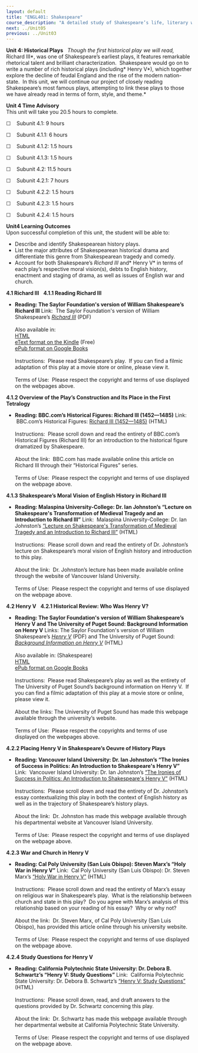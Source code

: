```yaml
---
layout: default
title: "ENGL401: Shakespeare"
course_description: "A detailed study of Shakespeare’s life, literary works, historical and philosophical contexts, and a close examination of his poetry and six of his major plays: A Midsummer Night’s Dream, Twelfth Night, Macbeth, Hamlet, Richard III and Henry V."
next: ../Unit05
previous: ../Unit03
---
```

**Unit 4: Historical Plays** <span id="4"></span> 
*Though the first historical play we will read,* Richard III*, was one
of Shakespeare’s earliest plays, it features remarkable rhetorical
talent and brilliant characterization.  Shakespeare would go on to write
a number of rich historical plays (including* Henry V*), which together
explore the decline of feudal England and the rise of the modern
nation-state.  In this unit, we will continue our project of closely
reading Shakespeare’s most famous plays, attempting to link these plays
to those we have already read in terms of form, style, and theme.*

**Unit 4 Time Advisory**  
This unit will take you 20.5 hours to complete.  
  
 ☐    Subunit 4.1: 9 hours  
  
 ☐    Subunit 4.1.1: 6 hours  
  
 ☐    Subunit 4.1.2: 1.5 hours  
  
 ☐    Subunit 4.1.3: 1.5 hours

☐    Subunit 4.2: 11.5 hours  
  
 ☐    Subunit 4.2.1: 7 hours  
  
 ☐    Subunit 4.2.2: 1.5 hours  
  
 ☐    Subunit 4.2.3: 1.5 hours  
  
 ☐    Subunit 4.2.4: 1.5 hours

**Unit4 Learning Outcomes**  
Upon successful completion of this unit, the student will be able to:

-   Describe and identify Shakespearean history plays.
-   List the major attributes of Shakespearean historical drama and
    differentiate this genre from Shakespearean tragedy and comedy.
-   Account for both Shakespeare’s *Richard III* and* Henry V* in terms
    of each play’s respective moral vision(s), debts to English history,
    enactment and staging of drama, as well as issues of English war and
    church.

**4.1 Richard III** <span id="4.1"></span> 
**4.1.1 Reading Richard III** <span id="4.1.1"></span> 
-   **Reading: The Saylor Foundation's version of William Shakespeare’s
    Richard III**
    Link:  The Saylor Foundation's version of William Shakespeare’s
    [*Richard
    III*](https://resources.saylor.org/wwwresources/archived/site/wp-content/uploads/2011/11/SAYLOR.ORG-ENGL401-RICHARD-III.pdf)
    (PDF)  
        
     Also available in:  
     [HTML](http://www.gutenberg.org/cache/epub/2257/pg2257.html)  
     [eText format on the
    Kindle](http://www.amazon.com/King-Richard-III-ebook/dp/B000JMLO4K/ref=sr_1_1?ie=UTF8&m=AG56TWVU5XWC2&s=digital-text&qid=1284389039&sr=1-1)
    (Free)  
     [ePub format on Google
    Books](http://books.google.com/books?id=B4cVAAAAYAAJ&printsec=frontcover&dq=Richard+III&hl=en&ei=rDiOTOHtHsOC8gaa852hDA&sa=X&oi=book_result&ct=result&resnum=2&ved=0CDMQ6AEwAQ#v=onepage&q&f=false)  
        
     Instructions:  Please read Shakespeare’s play.  If you can find a
    filmic adaptation of this play at a movie store or online, please
    view it.  
         
     Terms of Use:  Please respect the copyright and terms of use
    displayed on the webpages above.

**4.1.2 Overview of the Play’s Construction and Its Place in the First
Tetralogy** <span id="4.1.2"></span> 
-   **Reading: BBC.com’s Historical Figures: Richard III (1452—1485)**
    Link:  BBC.com’s Historical Figures: [Richard III
    (1452—1485)](http://www.bbc.co.uk/history/historic_figures/richard_iii_king.shtml) (HTML)  
        
     Instructions:  Please scroll down and read the entirety of
    BBC.com’s Historical Figures (Richard III) for an introduction to
    the historical figure dramatized by Shakespeare.    
          
     About the link:  BBC.com has made available online this article on
    Richard III through their “Historical Figures” series.    
        
     Terms of Use:  Please respect the copyright and terms of use
    displayed on the webpage above.

**4.1.3 Shakespeare’s Moral Vision of English History in Richard III**
<span id="4.1.3"></span> 
-   **Reading: Malaspina University-College: Dr. Ian Johnston’s “Lecture
    on Shakespeare's Transformation of Medieval Tragedy and an
    Introduction to Richard III”**
    Link:  Malaspina University-College: Dr. Ian Johnston’s [“Lecture on
    Shakespeare's Transformation of Medieval Tragedy and an Introduction
    to Richard
    III”](http://records.viu.ca/%7Ejohnstoi/eng366/lectures/lecture1b.htm)
    (HTML)  
        
     Instructions:  Please scroll down and read the entirety of Dr.
    Johnston’s lecture on Shakespeare’s moral vision of English history
    and introduction to this play.    
          
     About the link:  Dr. Johnston’s lecture has been made available
    online through the website of Vancouver Island University.     
        
     Terms of Use:  Please respect the copyright and terms of use
    displayed on the webpage above.

**4.2 Henry V** <span id="4.2"></span> 
**4.2.1 Historical Review: Who Was Henry V?** <span id="4.2.1"></span> 
-   **Reading: The Saylor Foundation's version of William Shakespeare’s
    Henry V and The University of Puget Sound: Background Information on
    Henry V**
    Links: The Saylor Foundation's version of William Shakespeare’s
    [*Henry
    V*](https://resources.saylor.org/wwwresources/archived/site/wp-content/uploads/2011/11/SAYLOR.ORG-ENGL401-HENRY-V.pdf)
    (PDF) and The University of Puget Sound: [*Background Information on
    Henry
    V*](http://library.ups.edu/instruct/ricig/henryv/index.htm) (HTML)  
        
     Also available in: (Shakespeare)  
     [HTML](http://www.gutenberg.org/cache/epub/1521/pg1521.html)  
     [ePub format on Google
    Books](http://books.google.com/books?id=QM89AAAAYAAJ&printsec=frontcover&dq=Henry+V&hl=en&ei=rTmOTPrWEYP58Abp14j2Cw&sa=X&oi=book_result&ct=result&resnum=2&ved=0CDIQ6AEwAQ#v=onepage&q&f=false)  
        
     Instructions:  Please read Shakespeare’s play as well as the
    entirety of The University of Puget Sound’s background information
    on Henry V.  If you can find a filmic adaptation of this play at a
    movie store or online, please view it.   
        
     About the links: The University of Puget Sound has made this
    webpage available through the university’s website.    
        
     Terms of Use:  Please respect the copyrights and terms of use
    displayed on the webpages above.

**4.2.2 Placing Henry V in Shakespeare’s Oeuvre of History Plays** <span
id="4.2.2"></span> 
-   **Reading: Vancouver Island University: Dr. Ian Johnston’s “The
    Ironies of Success in Politics: An Introduction to Shakespeare's
    Henry V”**
    Link:  Vancouver Island University: Dr. Ian Johnston’s [“The Ironies
    of Success in Politics: An Introduction to Shakespeare's Henry
    V”](http://records.viu.ca/%7Ejohnstoi/eng366/lectures/henry5.htm)
    (HTML)  
        
     Instructions:  Please scroll down and read the entirety of Dr.
    Johnston’s essay contextualizing this play in both the context of
    English history as well as in the trajectory of Shakespeare’s
    history plays.    
          
     About the link:  Dr. Johnston has made this webpage available
    through his departmental website at Vancouver Island University.    
        
     Terms of Use:  Please respect the copyright and terms of use
    displayed on the webpage above.

**4.2.3 War and Church in Henry V** <span id="4.2.3"></span> 
-   **Reading: Cal Poly University (San Luis Obispo): Steven Marx’s
    “Holy War in Henry V”**
    Link:  Cal Poly University (San Luis Obispo): Dr. Steven Marx’s
    [“Holy War in Henry
    V”](http://cla.calpoly.edu/%7Esmarx/Publications/henry.html) (HTML)  
        
     Instructions:  Please scroll down and read the entirety of Marx’s
    essay on religious war in Shakespeare’s play.  What is the
    relationship between church and state in this play?  Do you agree
    with Marx’s analysis of this relationship based on your reading of
    his essay?  Why or why not?    
          
     About the link:  Dr. Steven Marx, of Cal Poly University (San Luis
    Obispo), has provided this article online through his university
    website.    
        
     Terms of Use:  Please respect the copyright and terms of use
    displayed on the webpage above.

**4.2.4 Study Questions for Henry V** <span id="4.2.4"></span> 
-   **Reading: California Polytechnic State University: Dr. Debora B.
    Schwartz’s “Henry V: Study Questions”**
    Link:  California Polytechnic State University: Dr. Debora B.
    Schwartz’s [“Henry V: Study
    Questions”](http://cla.calpoly.edu/%7Edschwart/engl339/hv.html)
    (HTML)  
        
     Instructions:  Please scroll down, read, and draft answers to the
    questions provided by Dr. Schwartz concerning this play.    
          
     About the link:  Dr. Schwartz has made this webpage available
    through her departmental website at California Polytechnic State
    University.    
        
     Terms of Use:  Please respect the copyright and terms of use
    displayed on the webpage above.


